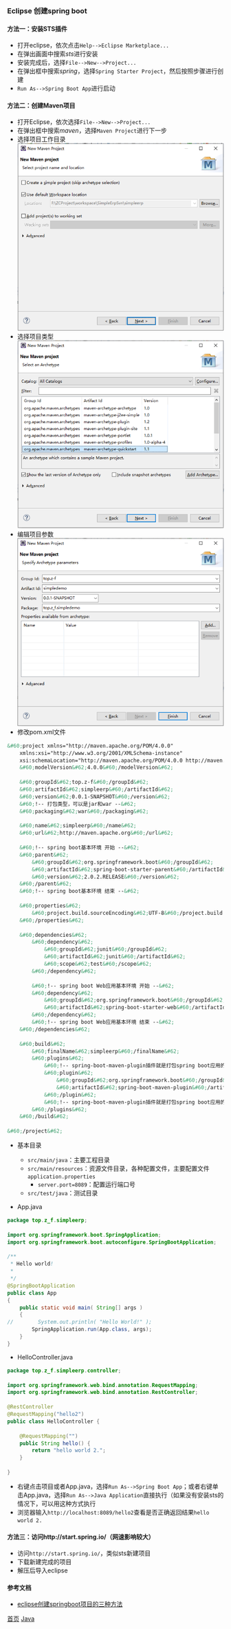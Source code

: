 ### Eclipse 创建spring boot

#### 方法一：安装STS插件
* 打开eclipse，依次点击`Help-->Eclipse Marketplace...`
* 在弹出画面中搜索*sts*进行安装
* 安装完成后，选择`File-->New-->Project...`
* 在弹出框中搜索*spring*，选择`Spring Starter Project`，然后按照步骤进行创建
* `Run As-->Spring Boot App`进行启动
#### 方法二：创建Maven项目
* 打开Eclipse，依次选择`File-->New-->Project...`
* 在弹出框中搜索*maven*，选择`Maven Project`进行下一步
* 选择项目工作目录  
![Maven Project项目工作目录](../../image/java/springbootmaven_01.PNG)  
* 选择项目类型  
![Maven Project项目类型](../../image/java/springbootmaven_02.PNG)  
* 编辑项目参数  
![Maven Project项目参数](../../image/java/springbootmaven_03.PNG)  
* 修改pom.xml文件  
```xml
&#60;project xmlns="http://maven.apache.org/POM/4.0.0"
	xmlns:xsi="http://www.w3.org/2001/XMLSchema-instance"
	xsi:schemaLocation="http://maven.apache.org/POM/4.0.0 http://maven.apache.org/xsd/maven-4.0.0.xsd"&#62;
	&#60;modelVersion&#62;4.0.0&#60;/modelVersion&#62;

	&#60;groupId&#62;top.z-f&#60;/groupId&#62;
	&#60;artifactId&#62;simpleerp&#60;/artifactId&#62;
	&#60;version&#62;0.0.1-SNAPSHOT&#60;/version&#62;
    &#60;!-- 打包类型，可以是jar和war --&#62;
	&#60;packaging&#62;war&#60;/packaging&#62;

	&#60;name&#62;simpleerp&#60;/name&#62;
	&#60;url&#62;http://maven.apache.org&#60;/url&#62;

	&#60;!-- spring boot基本环境 开始 --&#62;
	&#60;parent&#62;
		&#60;groupId&#62;org.springframework.boot&#60;/groupId&#62;
		&#60;artifactId&#62;spring-boot-starter-parent&#60;/artifactId&#62;
		&#60;version&#62;2.0.2.RELEASE&#60;/version&#62;
	&#60;/parent&#62;
	&#60;!-- spring boot基本环境 结束 --&#62;

	&#60;properties&#62;
		&#60;project.build.sourceEncoding&#62;UTF-8&#60;/project.build.sourceEncoding&#62;
	&#60;/properties&#62;

	&#60;dependencies&#62;
		&#60;dependency&#62;
			&#60;groupId&#62;junit&#60;/groupId&#62;
			&#60;artifactId&#62;junit&#60;/artifactId&#62;
			&#60;scope&#62;test&#60;/scope&#62;
		&#60;/dependency&#62;
		
		&#60;!-- spring boot Web应用基本环境 开始 --&#62;
		&#60;dependency&#62;
			&#60;groupId&#62;org.springframework.boot&#60;/groupId&#62;
			&#60;artifactId&#62;spring-boot-starter-web&#60;/artifactId&#62;
		&#60;/dependency&#62;
		&#60;!-- spring boot Web应用基本环境 结束 --&#62;
	&#60;/dependencies&#62;
	
	&#60;build&#62;
		&#60;finalName&#62;simpleerp&#60;/finalName&#62;
		&#60;plugins&#62;
			&#60;!-- spring-boot-maven-plugin插件就是打包spring boot应用的 开始 --&#62;
			&#60;plugin&#62;
				&#60;groupId&#62;org.springframework.boot&#60;/groupId&#62;
				&#60;artifactId&#62;spring-boot-maven-plugin&#60;/artifactId&#62;
			&#60;/plugin&#62;
			&#60;!-- spring-boot-maven-plugin插件就是打包spring boot应用的 结束 --&#62;
		&#60;/plugins&#62;
	&#60;/build&#62;

&#60;/project&#62;
```  

* 基本目录
    * `src/main/java`：主要工程目录
    * `src/main/resources`：资源文件目录，各种配置文件，主要配置文件`application.properties`
        * `server.port=8089`：配置运行端口号
    * `src/test/java`：测试目录  

* App.java  
```java
package top.z_f.simpleerp;

import org.springframework.boot.SpringApplication;
import org.springframework.boot.autoconfigure.SpringBootApplication;

/**
 * Hello world!
 *
 */
@SpringBootApplication
public class App 
{
    public static void main( String[] args )
    {
//        System.out.println( "Hello World!" );
        SpringApplication.run(App.class, args);
    }
}
```

* HelloController.java  
```java
package top.z_f.simpleerp.controller;

import org.springframework.web.bind.annotation.RequestMapping;
import org.springframework.web.bind.annotation.RestController;

@RestController
@RequestMapping("hello2")
public class HelloController {
	
	@RequestMapping("")
	public String hello() {
		return "hello world 2.";
	}

}
```

* 右键点击项目或者App.java，选择`Run As-->Spring Boot App`；或者右键单击App.java，选择`Run As-->Java Application`直接执行（如果没有安装sts的情况下，可以用这种方式执行
* 浏览器输入`http://localhost:8089/hello2`查看是否正确返回结果`hello world 2.`
#### 方法三：访问http://start.spring.io/（网速影响较大）
* 访问`http://start.spring.io/`，类似sts新建项目
* 下载新建完成的项目
* 解压后导入eclipse


#### 参考文档
* [eclipse创建springboot项目的三种方法](https://blog.csdn.net/mousede/article/details/81285693)



[首页](../../README.md)  [Java](java.md)
